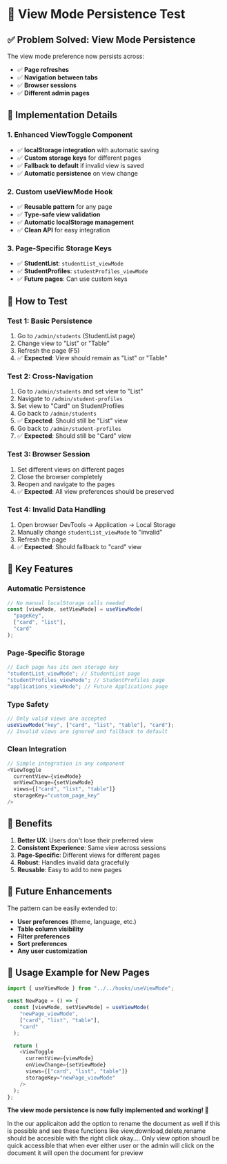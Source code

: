 # 🧪 View Mode Persistence Test

## ✅ **Problem Solved: View Mode Persistence**

The view mode preference now persists across:

- ✅ **Page refreshes**
- ✅ **Navigation between tabs**
- ✅ **Browser sessions**
- ✅ **Different admin pages**

## 🔧 **Implementation Details**

### **1. Enhanced ViewToggle Component**

- ✅ **localStorage integration** with automatic saving
- ✅ **Custom storage keys** for different pages
- ✅ **Fallback to default** if invalid view is saved
- ✅ **Automatic persistence** on view change

### **2. Custom useViewMode Hook**

- ✅ **Reusable pattern** for any page
- ✅ **Type-safe view validation**
- ✅ **Automatic localStorage management**
- ✅ **Clean API** for easy integration

### **3. Page-Specific Storage Keys**

- ✅ **StudentList**: `studentList_viewMode`
- ✅ **StudentProfiles**: `studentProfiles_viewMode`
- ✅ **Future pages**: Can use custom keys

## 🧪 **How to Test**

### **Test 1: Basic Persistence**

1. Go to `/admin/students` (StudentList page)
2. Change view to "List" or "Table"
3. Refresh the page (F5)
4. ✅ **Expected**: View should remain as "List" or "Table"

### **Test 2: Cross-Navigation**

1. Go to `/admin/students` and set view to "List"
2. Navigate to `/admin/student-profiles`
3. Set view to "Card" on StudentProfiles
4. Go back to `/admin/students`
5. ✅ **Expected**: Should still be "List" view
6. Go back to `/admin/student-profiles`
7. ✅ **Expected**: Should still be "Card" view

### **Test 3: Browser Session**

1. Set different views on different pages
2. Close the browser completely
3. Reopen and navigate to the pages
4. ✅ **Expected**: All view preferences should be preserved

### **Test 4: Invalid Data Handling**

1. Open browser DevTools → Application → Local Storage
2. Manually change `studentList_viewMode` to "invalid"
3. Refresh the page
4. ✅ **Expected**: Should fallback to "card" view

## 🎯 **Key Features**

### **Automatic Persistence**

```javascript
// No manual localStorage calls needed
const [viewMode, setViewMode] = useViewMode(
  "pageKey",
  ["card", "list"],
  "card"
);
```

### **Page-Specific Storage**

```javascript
// Each page has its own storage key
"studentList_viewMode"; // StudentList page
"studentProfiles_viewMode"; // StudentProfiles page
"applications_viewMode"; // Future Applications page
```

### **Type Safety**

```javascript
// Only valid views are accepted
useViewMode("key", ["card", "list", "table"], "card");
// Invalid views are ignored and fallback to default
```

### **Clean Integration**

```javascript
// Simple integration in any component
<ViewToggle
  currentView={viewMode}
  onViewChange={setViewMode}
  views={["card", "list", "table"]}
  storageKey="custom_page_key"
/>
```

## 🚀 **Benefits**

1. **Better UX**: Users don't lose their preferred view
2. **Consistent Experience**: Same view across sessions
3. **Page-Specific**: Different views for different pages
4. **Robust**: Handles invalid data gracefully
5. **Reusable**: Easy to add to new pages

## 🔮 **Future Enhancements**

The pattern can be easily extended to:

- **User preferences** (theme, language, etc.)
- **Table column visibility**
- **Filter preferences**
- **Sort preferences**
- **Any user customization**

## 📝 **Usage Example for New Pages**

```javascript
import { useViewMode } from "../../hooks/useViewMode";

const NewPage = () => {
  const [viewMode, setViewMode] = useViewMode(
    "newPage_viewMode",
    ["card", "list", "table"],
    "card"
  );

  return (
    <ViewToggle
      currentView={viewMode}
      onViewChange={setViewMode}
      views={["card", "list", "table"]}
      storageKey="newPage_viewMode"
    />
  );
};
```

**The view mode persistence is now fully implemented and working! 🎉**

In the our applicaiton add the option to rename the document as well if this is possible and see these functions like view,download,delete,rename should be accesible with the right click okay.... Only view option shoudl be quick accessible that when ever either user or the admin will click on the document it will open the document for preview
